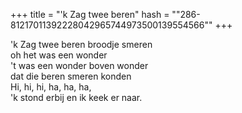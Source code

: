 +++
title = "'k Zag twee beren"
hash = "\"286-81217011392228042965744973500139554566\""
+++

'k Zag twee beren broodje smeren  
oh het was een wonder  
't was een wonder boven wonder  
dat die beren smeren konden  
Hi, hi, hi, ha, ha, ha,  
'k stond erbij en ik keek er naar.